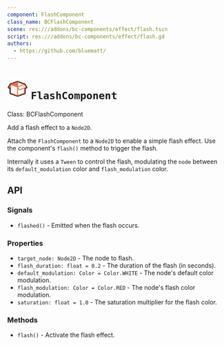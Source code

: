 ```yaml
---
component: FlashComponent
class_name: BCFlashComponent
scene: res:///addons/bc-components/effect/flash.tscn
script: res:///addons/bc-components/effect/flash.gd
authors:
  - https://github.com/bluematt/
---
```


# <img src="../icon.svg" width="48" height="48"> `FlashComponent` 

Class: BCFlashComponent

Add a flash effect to a `Node2D`.

Attach the `FlashComponent` to a `Node2D` to enable a simple flash effect.  Use the component's `flash()` method to trigger the flash.

Internally it uses a `Tween` to control the flash, modulating the `node` between its `default_modulation` color and `flash_modulation` color.

## API

### Signals

- `flashed()` - Emitted when the flash occurs.

### Properties

- `target_node: Node2D` - The node to flash.
- `flash_duration: float = 0.2` - The duration of the flash (in seconds).
- `default_modulation: Color = Color.WHITE` - The node's default color modulation.
- `flash_modulation: Color = Color.RED` - The node's flash color modulation.
- `saturation: float = 1.0` - The saturation multiplier for the flash color.

### Methods

- `flash()`  - Activate the flash effect.

